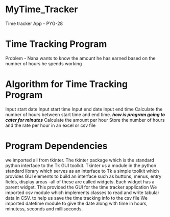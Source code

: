 # MyTime_Tracker
Time tracker App - PYG-28

# Time Tracking Program
Problem - Nana wants to know the amount he has earned based on the number of hours he spends working

# Algorithm for Time Tracking Program
Input start date
Input start time
Input end date
Input end time
Calculate the number of hours between start time and end time.
***how is program going to cater for minutes***
Calculate the amount per hour
Store the number of hours and the rate per hour in an excel or csv file

# Program Dependencies
we imported all from tkinter. The tkinter package which is the standard python interface to the Tk GUI toolkit. 
Tkinter us a module in the python standard library which serves as an interface to Tk a simple toolkit which provides GUI elements to build an interface such as buttons, menus, entry fields, display areas -all of these are called widgets. Each widget has a parent widget.
This provided the GUI for the time tracker application
We imported csv module which implements classes to read and write tabular data in CSV. to help us save the time tracking info to the csv file
We imported datetime module to give the date along with time in hours, minutess, seconds and milliseconds.

